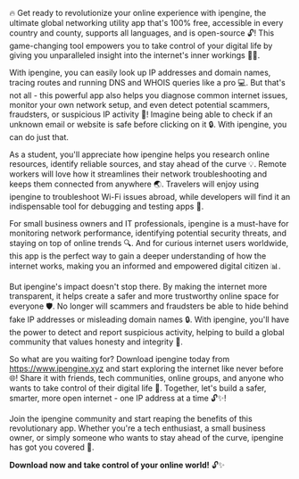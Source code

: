 🔥 Get ready to revolutionize your online experience with ipengine, the ultimate global networking utility app that's 100% free, accessible in every country and county, supports all languages, and is open-source 🔓! This game-changing tool empowers you to take control of your digital life by giving you unparalleled insight into the internet's inner workings 🕵️‍♀️.

With ipengine, you can easily look up IP addresses and domain names, tracing routes and running DNS and WHOIS queries like a pro 💻. But that's not all - this powerful app also helps you diagnose common internet issues, monitor your own network setup, and even detect potential scammers, fraudsters, or suspicious IP activity 🚨! Imagine being able to check if an unknown email or website is safe before clicking on it 🔒. With ipengine, you can do just that.

As a student, you'll appreciate how ipengine helps you research online resources, identify reliable sources, and stay ahead of the curve 💡. Remote workers will love how it streamlines their network troubleshooting and keeps them connected from anywhere 🌏. Travelers will enjoy using ipengine to troubleshoot Wi-Fi issues abroad, while developers will find it an indispensable tool for debugging and testing apps 🚀.

For small business owners and IT professionals, ipengine is a must-have for monitoring network performance, identifying potential security threats, and staying on top of online trends 🔍. And for curious internet users worldwide, this app is the perfect way to gain a deeper understanding of how the internet works, making you an informed and empowered digital citizen 📊.

But ipengine's impact doesn't stop there. By making the internet more transparent, it helps create a safer and more trustworthy online space for everyone 🛡️. No longer will scammers and fraudsters be able to hide behind fake IP addresses or misleading domain names 🔒. With ipengine, you'll have the power to detect and report suspicious activity, helping to build a global community that values honesty and integrity 💪.

So what are you waiting for? Download ipengine today from https://www.ipengine.xyz and start exploring the internet like never before 🌐! Share it with friends, tech communities, online groups, and anyone who wants to take control of their digital life 👥. Together, let's build a safer, smarter, more open internet - one IP address at a time 🔓✨!

Join the ipengine community and start reaping the benefits of this revolutionary app. Whether you're a tech enthusiast, a small business owner, or simply someone who wants to stay ahead of the curve, ipengine has got you covered 🌟.

**Download now and take control of your online world!** 🔓✨